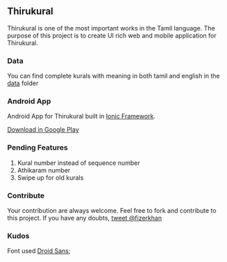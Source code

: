 ## Thirukural

Thirukural is one of the most important works in the Tamil language.
The purpose of this project is to create UI rich web and mobile application for Thirukural.

### Data

You can find complete kurals with meaning in both tamil and english
in the [data](https://github.com/fizerkhan/thirukural/tree/master/data) folder

### Android App

Android App for Thirukural built in [Ionic Framework](http://ionicframework.com/).

[Download in Google Play](https://play.google.com/store/apps/details?id=com.fizerkhan.thirukural)

### Pending Features

1. Kural number instead of sequence number
2. Athikaram number
3. Swipe up for old kurals

### Contribute

Your contribution are always welcome. Feel free to fork and
contribute to this project. If you have any doubts,
[tweet @fizerkhan](https://twitter.com/fizerkhan)

### Kudos

Font used [Droid Sans](http://fonts.googleapis.com/earlyaccess/droidsanstamil.css);

